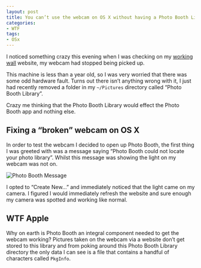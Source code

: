 ```yaml
---
layout: post
title: You can’t use the webcam on OS X without having a Photo Booth Library?!?!
categories:
- WTF
tags:
- OSx
---
```


I noticed something crazy this evening when I was checking on my [working wall](http://workingwall.io) website, my webcam had stopped being picked up.

This machine is less than a year old, so I was very worried that there was some odd hardware fault. Turns out there isn’t anything wrong with it, I just had recently removed a folder in my `~/Pictures` directory called “Photo Booth Library”.

Crazy me thinking that the Photo Booth Library would effect the Photo Booth app and nothing else.

## Fixing a “broken” webcam on OS X

In order to test the webcam I decided to open up Photo Booth, the first thing I was greeted with was a message saying “Photo Booth could not locate your photo library”. Whilst this message was showing the light on my webcam was not on.

![Photo Booth Message]({{site.url}}/img/photo_booth_library.png)

I opted to “Create New...” and immediately noticed that the light came on my camera. I figured I would immediately refresh the website and sure enough my camera was spotted and working like normal.

## WTF Apple

Why on earth is Photo Booth an integral component needed to get the webcam working? Pictures taken on the webcam via a website don’t get stored to this library and from poking around this Photo Booth Library directory the only data I can see is a file that contains a handful of characters called `PkgInfo`.
